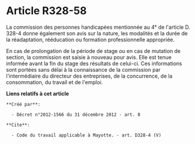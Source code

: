 # Article R328-58

La commission des personnes handicapées mentionnée au 4° de l'article D. 328-4 donne également son avis sur la nature, les
modalités et la durée de la réadaptation, rééducation ou formation professionnelle appropriée. 

En cas de prolongation de la période de stage ou en cas de mutation de section, la commission est saisie à nouveau pour avis.
Elle est tenue informée avant la fin du stage des résultats de celui-ci. Ces informations sont portées sans délai à la
connaissance de la commission par l'intermédiaire du directeur des entreprises, de la concurrence, de la consommation, du
travail et de l'emploi.

**Liens relatifs à cet article**

	**Créé par**:

	  - Décret n°2012-1566 du 31 décembre 2012 - art. 8

	**Cite**:

	  - Code du travail applicable à Mayotte. - art. D328-4 (V)
